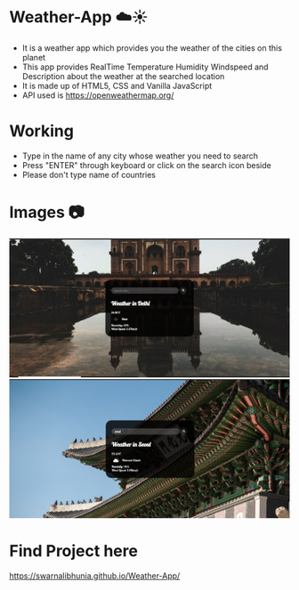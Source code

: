 # Weather-App :cloud::sunny:
- It is a weather app which provides you the weather of the cities on this planet
- This app provides RealTime  Temperature  Humidity Windspeed and Description about the weather at the searched location
- It is made up of HTML5, CSS and Vanilla JavaScript
- API used is https://openweathermap.org/

# Working
- Type in the name of any city whose weather you need to search
- Press "ENTER" through keyboard or click on the search icon beside
- Please don't type name of countries

# Images :camera:
<img src="Screenshot (211).png">
<img src="Screenshot (213).png">

# Find Project here
https://swarnalibhunia.github.io/Weather-App/


